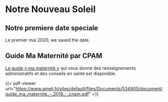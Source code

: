 # Notre Nouveau Soleil


## Notre premiere date speciale

Le premier mai 2020, we saved the date.

## Guide Ma Maternité par CPAM

[Le guide « ma maternité »](https://www.ameli.fr/content/ma-maternite-je-prepare-larrivee-de-mon-enfant) qui vous donne des renseignements administratifs et des conseils en santé est disponible.

{{< pdf-viewer url="https://www.ameli.fr/sites/default/files/Documents/534905/document/guide_ma_maternite_-_2019_-_cnam.pdf" >}}
